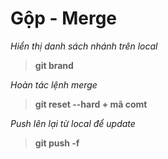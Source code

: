 # Gộp - Merge

_Hiển thị danh sách nhánh trên local_

> **git brand**

_Hoàn tác lệnh merge_

> **git reset --hard + mã comt**

_Push lên lại từ local để update_

> **git push -f**
